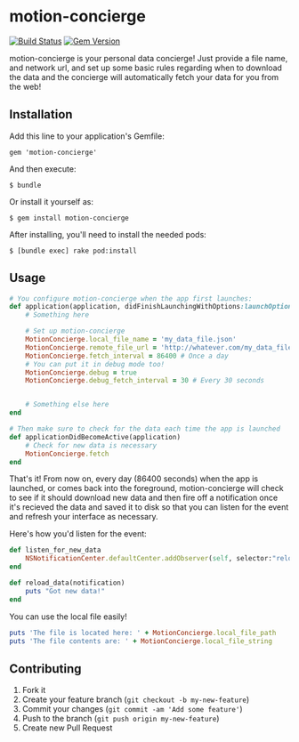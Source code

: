 # motion-concierge

[![Build Status](https://travis-ci.org/OTGApps/motion-concierge.svg)](https://travis-ci.org/OTGApps/motion-concierge)
[![Gem Version](https://badge.fury.io/rb/motion-concierge.png)](http://badge.fury.io/rb/motion-concierge)

motion-concierge is your personal data concierge! Just provide a file name, and network url, and set up some basic rules regarding when to download the data and the concierge will automatically fetch your data for you from the web!

## Installation

Add this line to your application's Gemfile:

    gem 'motion-concierge'

And then execute:

    $ bundle

Or install it yourself as:

    $ gem install motion-concierge

After installing, you'll need to install the needed pods:

    $ [bundle exec] rake pod:install

## Usage

```ruby
# You configure motion-concierge when the app first launches:
def application(application, didFinishLaunchingWithOptions:launchOptions)
    # Something here

    # Set up motion-concierge
    MotionConcierge.local_file_name = 'my_data_file.json'
    MotionConcierge.remote_file_url = 'http://whatever.com/my_data_file.json'
    MotionConcierge.fetch_interval = 86400 # Once a day
    # You can put it in debug mode too!
    MotionConcierge.debug = true
    MotionConcierge.debug_fetch_interval = 30 # Every 30 seconds


    # Something else here
end

# Then make sure to check for the data each time the app is launched
def applicationDidBecomeActive(application)
    # Check for new data is necessary
    MotionConcierge.fetch
end

```

That's it! From now on, every day (86400 seconds) when the app is launched, or comes back into the foreground, motion-concierge will check to see if it should download new data and then fire off a notification once it's recieved the data and saved it to disk so that you can listen for the event and refresh your interface as necessary.

Here's how you'd listen for the event:

```ruby
def listen_for_new_data
    NSNotificationCenter.defaultCenter.addObserver(self, selector:"reload_data", name:"MotionConciergeNewDataReceived", object:nil)
end

def reload_data(notification)
    puts "Got new data!"
end
```

You can use the local file easily!
```ruby
puts 'The file is located here: ' + MotionConcierge.local_file_path
puts 'The file contents are: ' + MotionConcierge.local_file_string
```

## Contributing

1. Fork it
2. Create your feature branch (`git checkout -b my-new-feature`)
3. Commit your changes (`git commit -am 'Add some feature'`)
4. Push to the branch (`git push origin my-new-feature`)
5. Create new Pull Request
